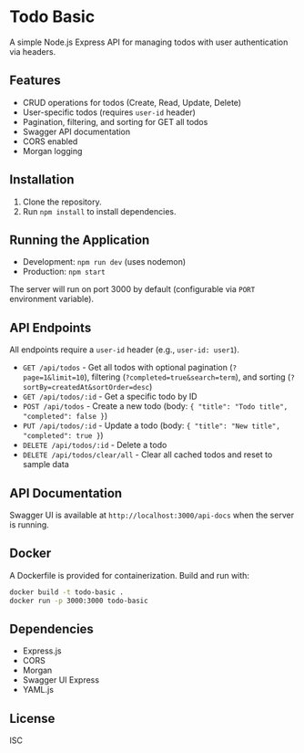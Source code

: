 # Todo Basic

A simple Node.js Express API for managing todos with user authentication via headers.

## Features

- CRUD operations for todos (Create, Read, Update, Delete)
- User-specific todos (requires `user-id` header)
- Pagination, filtering, and sorting for GET all todos
- Swagger API documentation
- CORS enabled
- Morgan logging

## Installation

1. Clone the repository.
2. Run `npm install` to install dependencies.

## Running the Application

- Development: `npm run dev` (uses nodemon)
- Production: `npm start`

The server will run on port 3000 by default (configurable via `PORT` environment variable).

## API Endpoints

All endpoints require a `user-id` header (e.g., `user-id: user1`).

- `GET /api/todos` - Get all todos with optional pagination (`?page=1&limit=10`), filtering (`?completed=true&search=term`), and sorting (`?sortBy=createdAt&sortOrder=desc`)
- `GET /api/todos/:id` - Get a specific todo by ID
- `POST /api/todos` - Create a new todo (body: `{ "title": "Todo title", "completed": false }`)
- `PUT /api/todos/:id` - Update a todo (body: `{ "title": "New title", "completed": true }`)
- `DELETE /api/todos/:id` - Delete a todo
- `DELETE /api/todos/clear/all` - Clear all cached todos and reset to sample data

## API Documentation

Swagger UI is available at `http://localhost:3000/api-docs` when the server is running.

## Docker

A Dockerfile is provided for containerization. Build and run with:

```bash
docker build -t todo-basic .
docker run -p 3000:3000 todo-basic
```

## Dependencies

- Express.js
- CORS
- Morgan
- Swagger UI Express
- YAML.js

## License

ISC
